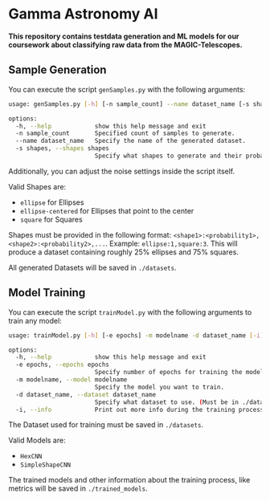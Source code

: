 # Gamma Astronomy AI

**This repository contains testdata generation and ML models for our coursework about classifying raw data from the MAGIC-Telescopes.**

## Sample Generation

You can execute the script `genSamples.py` with the following arguments:

```sh
usage: genSamples.py [-h] [-n sample_count] --name dataset_name [-s shapes]

options:
  -h, --help            show this help message and exit
  -n sample_count       Specified count of samples to generate.
  --name dataset_name   Specify the name of the generated dataset.
  -s shapes, --shapes shapes
                        Specify what shapes to generate and their probabilities.
```

Additionally, you can adjust the noise settings inside the script itself.

Valid Shapes are:
- `ellipse` for Ellipses
- `ellipse-centered` for Ellipses that point to the center
- `square` for Squares

Shapes must be provided in the following format: `<shape1>:<probability1>,<shape2>:<probability2>,...`.
Example: `ellipse:1,square:3`. This will produce a dataset containing roughly 25% ellipses and 75% squares.

All generated Datasets will be saved in `./datasets`.


## Model Training

You can execute the script `trainModel.py` with the following arguments to train any model:

```sh
usage: trainModel.py [-h] [-e epochs] -m modelname -d dataset_name [-i]

options:
  -h, --help            show this help message and exit
  -e epochs, --epochs epochs
                        Specify number of epochs for training the model.
  -m modelname, --model modelname
                        Specify the model you want to train.
  -d dataset_name, --dataset dataset_name
                        Specify what dataset to use. (Must be in ./datasets)
  -i, --info            Print out more info during the training process, e.g. metrics for every epoch.
```

The Dataset used for training must be saved in `./datasets`.

Valid Models are:
- `HexCNN`
- `SimpleShapeCNN`

The trained models and other information about the training process, like metrics will be saved in `./trained_models`.
